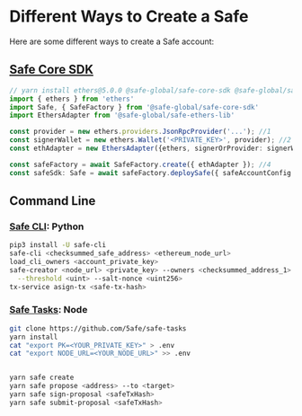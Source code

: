 # Different Ways to Create a Safe

Here are some different ways to create a Safe account:

## [Safe Core SDK](https://github.com/safe-global/safe-core-sdk)

```typescript
// yarn install ethers@5.0.0 @safe-global/safe-core-sdk @safe-global/safe-ethers-lib
import { ethers } from 'ethers'
import Safe, { SafeFactory } from '@safe-global/safe-core-sdk'
import EthersAdapter from '@safe-global/safe-ethers-lib'

const provider = new ethers.providers.JsonRpcProvider('...'); //1
const signerWallet = new ethers.Wallet('<PRIVATE_KEY>', provider); //2
const ethAdapter = new EthersAdapter({ethers, signerOrProvider: signerWallet}); //3

const safeFactory = await SafeFactory.create({ ethAdapter }); //4
const safeSdk: Safe = await safeFactory.deploySafe({ safeAccountConfig: { threshold: 2, owners: ['0x...', '0x...', '0x..'] }}); //5
```

## Command Line

### [Safe CLI](https://github.com/5afe/safe-cli): Python

```bash
pip3 install -U safe-cli
safe-cli <checksummed_safe_address> <ethereum_node_url>
load_cli_owners <account_private_key>
safe-creator <node_url> <private_key> --owners <checksummed_address_1> <checksummed_address_2>\
  --threshold <uint> --salt-nonce <uint256>
tx-service asign-tx <safe-tx-hash>
```

### [Safe Tasks](https://github.com/5afe/safe-tasks): Node

```bash
git clone https://github.com/5afe/safe-tasks
yarn install
cat "export PK=<YOUR_PRIVATE_KEY>" > .env
cat "export NODE_URL=<YOUR_NODE_URL>" >> .env


yarn safe create
yarn safe propose <address> --to <target>
yarn safe sign-proposal <safeTxHash>
yarn safe submit-proposal <safeTxHash>
```
